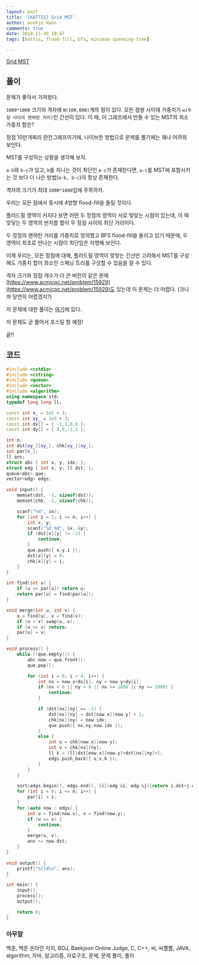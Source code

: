 ```yaml
---
layout: post
title: '[KATTIS] Grid MST'
author: wookje.kwon
comments: true
date: 2018-11-30 10:47
tags: [kattis, flood-fill, bfs, minimum-spanning-tree]

---
```


[Grid MST](https://open.kattis.com/problems/gridmst)  

## 풀이

문제가 좋아서 가져왔다.

`1000*1000` 크기의 격자에 `N(100,000)`개의 점이 있다. 모든 점쌍 사이에 가중치가 `w(두 점 사이의 맨하탄 거리)`인 간선이 있다. 이 때, 이 그래프에서 만들 수 있는 MST의 최소 가중치 합은?

정점 10만개짜리 완전그래프이기에, 나이브한 방법으로 문제를 풀기에는 꽤나 어려워 보인다.

MST를 구성하는 상황을 생각해 보자.

`a-b`와 `b-c`가 있고, `b`를 지나는 것이 최단인 `a-c`가 존재한다면, `a-c`를 MST에 포함시키는 것 보다 더 나은 방법(`a-b, b-c`)이 항상 존재한다.

격자의 크기가 최대 `1000*1000`임에 주목하자.

우리는 모든 점에서 동시에 4방향 flood-fill을 돌릴 것이다.

플러드필 영역이 커지다 보면 어떤 두 정점의 영역이 서로 맞닿는 시점이 있는데, 이 때 맞닿는 두 영역의 반지름 합이 두 정점 사이의 최단 거리이다.

두 정점의 맨하탄 거리를 가중치로 정의했고 BFS flood-fill을 돌리고 있기 때문에, 두 영역이 최초로 만나는 시점이 최단임은 자명해 보인다.

이제 우리는, 모든 정점에 대해, 플러드필 영역이 맞닿는 간선만 고려해서 MST를 구성해도 가중치 합이 최소인 스패닝 트리를 구성할 수 있음을 알 수 있다.

격자 크기와 정점 개수가 더 큰 버전의 같은 문제 [https://www.acmicpc.net/problem/15929](https://www.acmicpc.net/problem/15929)도 있는데 이 문제는 더 어렵다. (크니까 당연히 어렵겠지?)

저 문제에 대한 풀이는 [여기](https://csacademy.com/contest/round-84/task/the-sprawl/solution/)에 있다.

저 문제도 곧 풀어서 포스팅 할 예정!

끝!!

## 코드

```cpp
#include <cstdio>
#include <cstring>
#include <queue>
#include <vector>
#include <algorithm>
using namespace std;
typedef long long ll;

const int n_ = 1e5 + 3;
const int xy_ = 1e3 + 3;
const int dx[] = { -1,1,0,0 };
const int dy[] = { 0,0,-1,1 };

int n;
int dst[xy_][xy_], chk[xy_][xy_];
int par[n_];
ll ans;
struct abc { int x, y, idx; };
struct edg { int x, y; ll dst; };
queue<abc> que;
vector<edg> edgs;

void input() {
    memset(dst, -1, sizeof(dst));
    memset(chk, -1, sizeof(chk));

    scanf("%d", &n);
    for (int i = 1; i <= n; i++) {
        int x, y;
        scanf("%d %d", &x, &y);
        if (dst[x][y] != -1) {
            continue;
        }
        que.push({ x,y,i });
        dst[x][y] = 0;
        chk[x][y] = i;
    }
}

int find(int u) {
    if (u == par[u]) return u;
    return par[u] = find(par[u]);
}

void merge(int u, int v) {
    u = find(u), v = find(v);
    if (u > v) swap(u, v);
    if (u == v) return;
    par[u] = v;
}

void process() {
    while (!que.empty()) {
        abc now = que.front();
        que.pop();

        for (int i = 0; i < 4; i++) {
            int nx = now.x+dx[i], ny = now.y+dy[i];
            if (nx < 0 || ny < 0 || nx >= 1000 || ny >= 1000) {
                continue;
            }

            if (dst[nx][ny] == -1) {
                dst[nx][ny] = dst[now.x][now.y] + 1;
                chk[nx][ny] = now.idx;
                que.push({ nx,ny,now.idx });
            }
            else {
                int u = chk[now.x][now.y];
                int v = chk[nx][ny];
                ll k = (ll)dst[now.x][now.y]+dst[nx][ny]+1;
                edgs.push_back({ u,v,k });
            }
        }
    }

    sort(edgs.begin(), edgs.end(), [&](edg &i, edg &j){return i.dst<j.dst;});
    for (int i = 0; i <= n; i++) {
        par[i] = i;
    }
    for (auto now : edgs) {
        int u = find(now.x), v = find(now.y);
        if (u == v) {
            continue;
        }
        merge(u, v);
        ans += now.dst;
    }
}

void output() {
    printf("%lld\n", ans);
}

int main() {
    input();
    process();
    output();

    return 0;
}
```  

### 아무말  
백준, 백준 온라인 저지, BOJ, Baekjoon Online Judge, C, C++, 씨, 씨쁠쁠, JAVA, algorithm, 자바, 알고리즘, 자료구조, 문제, 문제 풀이, 풀이
